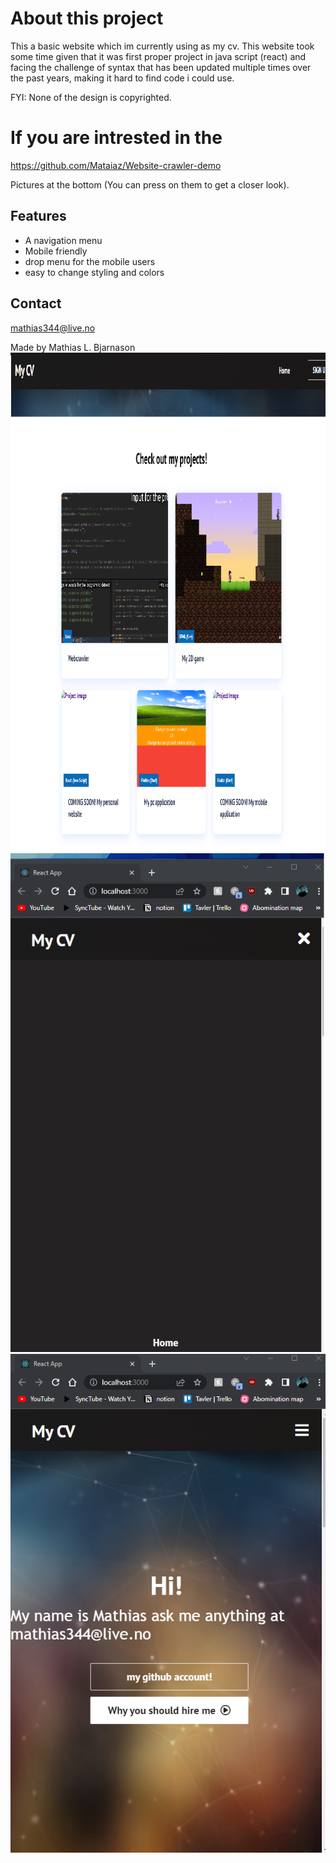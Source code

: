 # About this project #
This a basic website which im currently using as my cv.
This website took some time given that it was first proper project in java script (react)
and facing the challenge of syntax that has been updated multiple times over the past years, making it hard to find code i could use.

FYI: None of the design is copyrighted.

# If you are intrested in the #
https://github.com/Mataiaz/Website-crawler-demo

Pictures at the bottom (You can press on them to get a closer look).

## Features ##
* A navigation menu
* Mobile friendly
* drop menu for the mobile users
* easy to change styling and colors

## Contact ##
mathias344@live.no

Made by Mathias L. Bjarnason
![](https://github.com/Mataiaz/mycv/blob/master/src/assets/images/snip1.png)
![](https://github.com/Mataiaz/mycv/blob/master/src/assets/images/snip%202.png)
![](https://github.com/Mataiaz/mycv/blob/master/src/assets/images/snip3.png)
